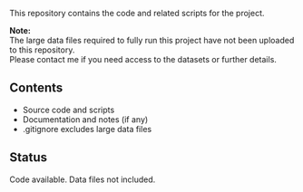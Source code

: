 This repository contains the code and related scripts for the project.

**Note:**  
The large data files required to fully run this project have not been uploaded to this repository.  
Please contact me if you need access to the datasets or further details.

## Contents

- Source code and scripts
- Documentation and notes (if any)
- .gitignore excludes large data files

## Status

Code available. Data files not included.
